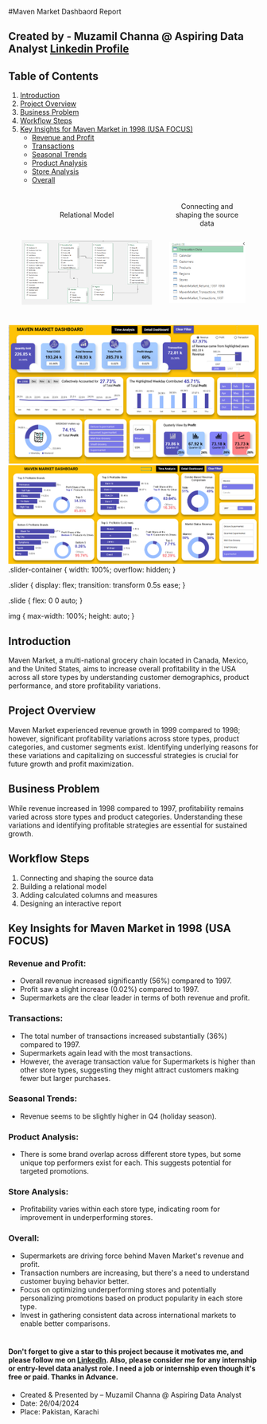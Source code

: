 #Maven Market Dashbaord Report

## Created by - Muzamil Channa @ Aspiring Data Analyst [Linkedin Profile](https://www.linkedin.com/in/muzamil-channa-a2216a175/)

## Table of Contents

1. [Introduction](#introduction)
2. [Project Overview](#project-overview)
3. [Business Problem](#business-problem)
4. [Workflow Steps](#workflow-steps)
5. [Key Insights for Maven Market in 1998 (USA FOCUS)](#key-insights-for-maven-market-in-1998-usa-focus)
    - [Revenue and Profit](#revenue-and-profit)
    - [Transactions](#transactions)
    - [Seasonal Trends](#seasonal-trends)
    - [Product Analysis](#product-analysis)
    - [Store Analysis](#store-analysis)
    - [Overall](#overall)


<table style="border-collapse: separate; border-spacing: 20px;">
  <tr>
    <td align="center">Relational Model</td>
    <td align="center">Connecting and shaping the source data
</td>
  </tr>
    <tr>
    <td align="center"><img src="model.png" alt="Model Image"></td>
    <td align="center"><img src="table Information.png" alt="Table Information Image"></td>
  </tr>
</table>

<div class="slider-container">
  <div class="slider">
    <div class="slide">
      <img src="MavenMarketDashboard.png" alt="Dashboard 1">
    </div>
    <div class="slide">
      <img src="MavenMarketDashboard_.png" alt="Dashboard 2">
    </div>
  </div>
</div>
.slider-container {
  width: 100%;
  overflow: hidden;
}

.slider {
  display: flex;
  transition: transform 0.5s ease;
}

.slide {
  flex: 0 0 auto;
}

img {
  max-width: 100%;
  height: auto;
}




## Introduction

Maven Market, a multi-national grocery chain located in Canada, Mexico, and the United States, aims to increase overall profitability in the USA across all store types by understanding customer demographics, product performance, and store profitability variations.

## Project Overview

Maven Market experienced revenue growth in 1999 compared to 1998; however, significant profitability variations across store types, product categories, and customer segments exist. Identifying underlying reasons for these variations and capitalizing on successful strategies is crucial for future growth and profit maximization.

## Business Problem

While revenue increased in 1998 compared to 1997, profitability remains varied across store types and product categories. Understanding these variations and identifying profitable strategies are essential for sustained growth.

## Workflow Steps

1. Connecting and shaping the source data
2. Building a relational model
3. Adding calculated columns and measures
4. Designing an interactive report

## Key Insights for Maven Market in 1998 (USA FOCUS)

### Revenue and Profit:

- Overall revenue increased significantly (56%) compared to 1997.
- Profit saw a slight increase (0.02%) compared to 1997.
- Supermarkets are the clear leader in terms of both revenue and profit.

### Transactions:

- The total number of transactions increased substantially (36%) compared to 1997.
- Supermarkets again lead with the most transactions.
- However, the average transaction value for Supermarkets is higher than other store types, suggesting they might attract customers making fewer but larger purchases.

### Seasonal Trends:

- Revenue seems to be slightly higher in Q4 (holiday season).

### Product Analysis:

- There is some brand overlap across different store types, but some unique top performers exist for each. This suggests potential for targeted promotions.

### Store Analysis:

- Profitability varies within each store type, indicating room for improvement in underperforming stores.

### Overall:

- Supermarkets are driving force behind Maven Market's revenue and profit.
- Transaction numbers are increasing, but there's a need to understand customer buying behavior better.
- Focus on optimizing underperforming stores and potentially personalizing promotions based on product popularity in each store type.
- Invest in gathering consistent data across international markets to enable better comparisons.


#
#### Don't forget to give a star to this project because it motivates me, and please follow me on [LinkedIn](https://www.linkedin.com/in/muzamil-channa-a2216a175/). Also, please consider me for any internship or entry-level data analyst role. I need a job or internship even though it's free or paid. Thanks in Advance.

- Created & Presented by – Muzamil Channa @ Aspiring Data Analyst
- Date: 26/04/2024
- Place: Pakistan, Karachi



